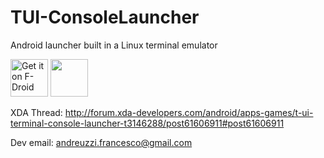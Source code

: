 # TUI-ConsoleLauncher
Android launcher built in a Linux terminal emulator

[<img src="https://f-droid.org/badge/get-it-on.png" alt="Get it on F-Droid" height="60">](https://f-droid.org/app/ohi.andre.consolelauncher)
<a href="https://play.google.com/store/apps/details?id=ohi.andre.consolelauncher"><img src="https://play.google.com/intl/en_us/badges/images/generic/en_badge_web_generic.png" height="60"></a>
  
XDA Thread: http://forum.xda-developers.com/android/apps-games/t-ui-terminal-console-launcher-t3146288/post61606911#post61606911

Dev email: andreuzzi.francesco@gmail.com
